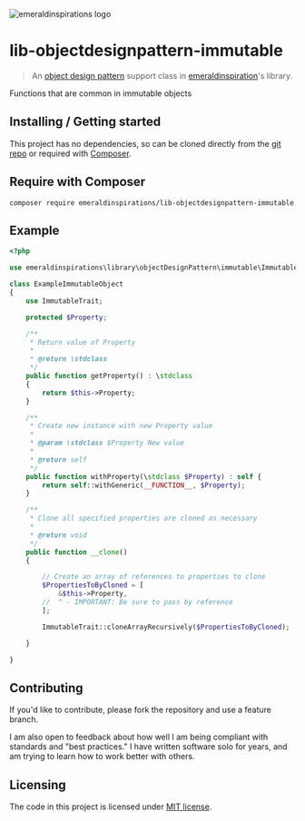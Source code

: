![emeraldinspirations logo](http://vps56132.vps.ovh.ca/logo.gitHub.png)

# lib-objectdesignpattern-immutable
> An [object design pattern](https://github.com/emeraldinspirations/lib-objectdesignpattern) support class in [emeraldinspiration](https://github.com/emeraldinspirations)'s library.

Functions that are common in immutable objects

## Installing / Getting started

This project has no dependencies, so can be cloned directly from the [git repo](https://github.com/emeraldinspirations/lib-objectdesignpattern-immutable) or required with [Composer](https://getcomposer.org/).

## Require with Composer

```shell
composer require emeraldinspirations/lib-objectdesignpattern-immutable
```

## Example

```php
<?php

use emeraldinspirations\library\objectDesignPattern\immutable\ImmutableTrait;

class ExampleImmutableObject
{
    use ImmutableTrait;

    protected $Property;

    /**
     * Return value of Property
     *
     * @return \stdclass
     */
    public function getProperty() : \stdclass
    {
        return $this->Property;
    }

    /**
     * Create new instance with new Property value
     *
     * @param \stdclass $Property New value
     *
     * @return self
     */
    public function withProperty(\stdclass $Property) : self {
        return self::withGeneric(__FUNCTION__, $Property);
    }

    /**
     * Clone all specified properties are cloned as necessary
     *
     * @return void
     */
    public function __clone()
    {

        // Create an array of references to properties to clone
        $PropertiesToByCloned = [
            &$this->Property,
        //  ^ - IMPORTANT: Be sure to pass by reference
        ];

        ImmutableTrait::cloneArrayRecursively($PropertiesToByCloned);

    }

}
```


## Contributing

If you'd like to contribute, please fork the repository and use a feature branch.

I am also open to feedback about how well I am being compliant with standards and "best practices." I have written software solo for years, and am trying to learn how to work better with others.

## Licensing

The code in this project is licensed under [MIT license](./LICENSE).
